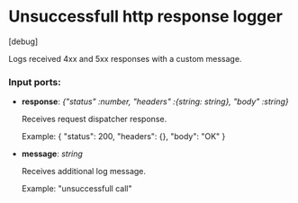 # Unsuccessfull http response logger

[debug]

Logs received 4xx and 5xx responses with a custom message.

### Input ports:

* __response__: _{"status" :number, "headers" :{string: string}, "body" :string}_

    Receives request dispatcher response.
    
    Example: 
    {
     "status": 200, 
     "headers": {}, 
     "body": "OK"
    }



* __message__: _string_

    Receives additional log message.
    
    Example: 
    "unsuccessfull call"



